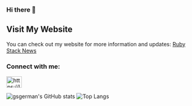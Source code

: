### Hi there 👋

## Visit My Website

You can check out my website for more information and updates: [Ruby Stack News](https://rubystacknews.com/)

<h3 align="left">Connect with me:</h3>
<p align="left">
<a href="https://www.linkedin.com/in/germ%C3%A1n-silva-56a12622/" target="_blank"><img align="center" src="https://raw.githubusercontent.com/rahuldkjain/github-profile-readme-generator/master/src/images/icons/Social/linked-in-alt.svg" alt="https://linkedin.com/in/sergey-tsyganov-434868184/" height="30" width="40" /></a>


![gsgerman's GitHub stats](https://github-readme-stats.vercel.app/api?username=ggerman&count_private=true&custom_title=gsgerman's&card_width=300px&show_icons=true&theme=dark)
![Top Langs](https://github-readme-stats.vercel.app/api/top-langs/?username=ggerman&layout=compact&langs_count=10&theme=dark)

